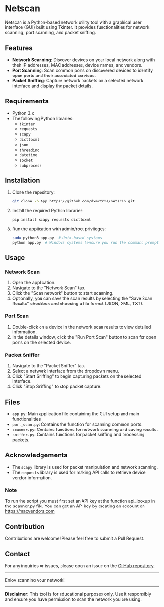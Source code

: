 # Netscan

Netscan is a Python-based network utility tool with a graphical user interface (GUI) built using Tkinter. It provides functionalities for network scanning, port scanning, and packet sniffing.

## Features

- **Network Scanning**: Discover devices on your local network along with their IP addresses, MAC addresses, device names, and vendors.
- **Port Scanning**: Scan common ports on discovered devices to identify open ports and their associated services.
- **Packet Sniffing**: Capture network packets on a selected network interface and display the packet details.

## Requirements

- Python 3.x
- The following Python libraries:
  - `tkinter`
  - `requests`
  - `scapy`
  - `dicttoxml`
  - `json`
  - `threading`
  - `datetime`
  - `socket`
  - `subprocess`

## Installation

1. Clone the repository:

    ```sh
    git clone -b App https://github.com/dxmxtrxs/netscan.git
    ```

2. Install the required Python libraries:

    ```sh
    pip install scapy requests dicttoxml
    ```

3. Run the application with admin/root privileges:

    ```sh
    sudo python3 app.py  # Unix-based systems
    python app.py  # Windows systems (ensure you run the command prompt as administrator)
    ```

## Usage

### Network Scan

1. Open the application.
2. Navigate to the "Network Scan" tab.
3. Click the "Scan network" button to start scanning.
4. Optionally, you can save the scan results by selecting the "Save Scan Results" checkbox and choosing a file format (JSON, XML, TXT).

### Port Scan

1. Double-click on a device in the network scan results to view detailed information.
2. In the details window, click the "Run Port Scan" button to scan for open ports on the selected device.

### Packet Sniffer

1. Navigate to the "Packet Sniffer" tab.
2. Select a network interface from the dropdown menu.
3. Click "Start Sniffing" to begin capturing packets on the selected interface.
4. Click "Stop Sniffing" to stop packet capture.

## Files

- `app.py`: Main application file containing the GUI setup and main functionalities.
- `port_scan.py`: Contains the function for scanning common ports.
- `scanner.py`: Contains functions for network scanning and saving results.
- `sniffer.py`: Contains functions for packet sniffing and processing packets.


## Acknowledgements

- The `scapy` library is used for packet manipulation and network scanning.
- The `requests` library is used for making API calls to retrieve device vendor information.


### Note
To run the script you must first set an API key at the function api_lookup in the scanner.py file. You can get an API key by creating an account on https://macvendors.com


## Contribution
Contributions are welcome! Please feel free to submit a Pull Request.

## Contact
For any inquiries or issues, please open an issue on the [GitHub repository](https://github.com/dxmxtrxs/netscan).

---

Enjoy scanning your network!

---

**Disclaimer**: This tool is for educational purposes only. Use it responsibly and ensure you have permission to scan the network you are using.

